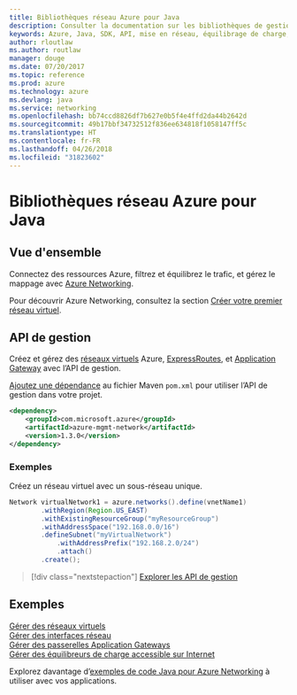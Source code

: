 ```yaml
---
title: Bibliothèques réseau Azure pour Java
description: Consulter la documentation sur les bibliothèques de gestion de réseau Java
keywords: Azure, Java, SDK, API, mise en réseau, équilibrage de charge, réseau virtuel, sous-réseau
author: rloutlaw
ms.author: routlaw
manager: douge
ms.date: 07/20/2017
ms.topic: reference
ms.prod: azure
ms.technology: azure
ms.devlang: java
ms.service: networking
ms.openlocfilehash: bb74ccd8826df7b627e0b5f4e4ffd2da44b2642d
ms.sourcegitcommit: 49b17bbf34732512f836ee634818f1058147ff5c
ms.translationtype: HT
ms.contentlocale: fr-FR
ms.lasthandoff: 04/26/2018
ms.locfileid: "31823602"
---
```

# <a name="azure-network-libraries-for-java"></a>Bibliothèques réseau Azure pour Java

## <a name="overview"></a>Vue d'ensemble

Connectez des ressources Azure, filtrez et équilibrez le trafic, et gérez le mappage avec [Azure Networking](/azure/networking/networking-overview).

Pour découvrir Azure Networking, consultez la section [Créer votre premier réseau virtuel](/azure/virtual-network/virtual-network-get-started-vnet-subnet).

## <a name="management-api"></a>API de gestion

Créez et gérez des [réseaux virtuels](/azure/virtual-network/virtual-networks-overview) Azure, [ExpressRoutes](/azure/expressroute/), et [Application Gateway](/azure/application-gateway/) avec l’API de gestion.

[Ajoutez une dépendance](https://maven.apache.org/guides/getting-started/index.html#How_do_I_use_external_dependencies) au fichier Maven `pom.xml` pour utiliser l’API de gestion dans votre projet.  

```XML
<dependency>
    <groupId>com.microsoft.azure</groupId>
    <artifactId>azure-mgmt-network</artifactId>
    <version>1.3.0</version>
</dependency>
```   

### <a name="example"></a>Exemples

Créez un réseau virtuel avec un sous-réseau unique.

```java
Network virtualNetwork1 = azure.networks().define(vnetName1)
        .withRegion(Region.US_EAST)
        .withExistingResourceGroup("myResourceGroup")
        .withAddressSpace("192.168.0.0/16")
        .defineSubnet("myVirtualNetwork")
            .withAddressPrefix("192.168.2.0/24")
            .attach()
        .create();
```

> [!div class="nextstepaction"]
> [Explorer les API de gestion](/java/api/overview/azure/networking/management)

## <a name="samples"></a>Exemples

[Gérer des réseaux virtuels](https://github.com/Azure-Samples/network-java-manage-virtual-network)   
[Gérer des interfaces réseau](https://github.com/Azure-Samples/network-java-manage-network-interface)   
[Gérer des passerelles Application Gateways](https://github.com/Azure-Samples/application-gateway-java-manage-simple-application-gateways)   
[Gérer des équilibreurs de charge accessible sur Internet](https://github.com/Azure-Samples/network-java-manage-internet-facing-load-balancers)   

Explorez davantage d’[exemples de code Java pour Azure Networking](https://azure.microsoft.com/resources/samples/?platform=java&term=network) à utiliser avec vos applications.
